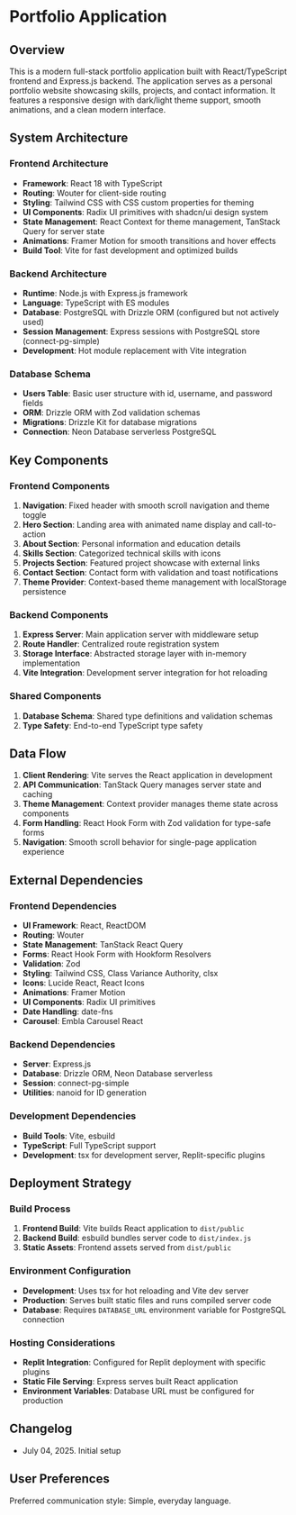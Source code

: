 # Portfolio Application

## Overview

This is a modern full-stack portfolio application built with React/TypeScript frontend and Express.js backend. The application serves as a personal portfolio website showcasing skills, projects, and contact information. It features a responsive design with dark/light theme support, smooth animations, and a clean modern interface.

## System Architecture

### Frontend Architecture
- **Framework**: React 18 with TypeScript
- **Routing**: Wouter for client-side routing
- **Styling**: Tailwind CSS with CSS custom properties for theming
- **UI Components**: Radix UI primitives with shadcn/ui design system
- **State Management**: React Context for theme management, TanStack Query for server state
- **Animations**: Framer Motion for smooth transitions and hover effects
- **Build Tool**: Vite for fast development and optimized builds

### Backend Architecture
- **Runtime**: Node.js with Express.js framework
- **Language**: TypeScript with ES modules
- **Database**: PostgreSQL with Drizzle ORM (configured but not actively used)
- **Session Management**: Express sessions with PostgreSQL store (connect-pg-simple)
- **Development**: Hot module replacement with Vite integration

### Database Schema
- **Users Table**: Basic user structure with id, username, and password fields
- **ORM**: Drizzle ORM with Zod validation schemas
- **Migrations**: Drizzle Kit for database migrations
- **Connection**: Neon Database serverless PostgreSQL

## Key Components

### Frontend Components
1. **Navigation**: Fixed header with smooth scroll navigation and theme toggle
2. **Hero Section**: Landing area with animated name display and call-to-action
3. **About Section**: Personal information and education details
4. **Skills Section**: Categorized technical skills with icons
5. **Projects Section**: Featured project showcase with external links
6. **Contact Section**: Contact form with validation and toast notifications
7. **Theme Provider**: Context-based theme management with localStorage persistence

### Backend Components
1. **Express Server**: Main application server with middleware setup
2. **Route Handler**: Centralized route registration system
3. **Storage Interface**: Abstracted storage layer with in-memory implementation
4. **Vite Integration**: Development server integration for hot reloading

### Shared Components
1. **Database Schema**: Shared type definitions and validation schemas
2. **Type Safety**: End-to-end TypeScript type safety

## Data Flow

1. **Client Rendering**: Vite serves the React application in development
2. **API Communication**: TanStack Query manages server state and caching
3. **Theme Management**: Context provider manages theme state across components
4. **Form Handling**: React Hook Form with Zod validation for type-safe forms
5. **Navigation**: Smooth scroll behavior for single-page application experience

## External Dependencies

### Frontend Dependencies
- **UI Framework**: React, ReactDOM
- **Routing**: Wouter
- **State Management**: TanStack React Query
- **Forms**: React Hook Form with Hookform Resolvers
- **Validation**: Zod
- **Styling**: Tailwind CSS, Class Variance Authority, clsx
- **Icons**: Lucide React, React Icons
- **Animations**: Framer Motion
- **UI Components**: Radix UI primitives
- **Date Handling**: date-fns
- **Carousel**: Embla Carousel React

### Backend Dependencies
- **Server**: Express.js
- **Database**: Drizzle ORM, Neon Database serverless
- **Session**: connect-pg-simple
- **Utilities**: nanoid for ID generation

### Development Dependencies
- **Build Tools**: Vite, esbuild
- **TypeScript**: Full TypeScript support
- **Development**: tsx for development server, Replit-specific plugins

## Deployment Strategy

### Build Process
1. **Frontend Build**: Vite builds React application to `dist/public`
2. **Backend Build**: esbuild bundles server code to `dist/index.js`
3. **Static Assets**: Frontend assets served from `dist/public`

### Environment Configuration
- **Development**: Uses tsx for hot reloading and Vite dev server
- **Production**: Serves built static files and runs compiled server code
- **Database**: Requires `DATABASE_URL` environment variable for PostgreSQL connection

### Hosting Considerations
- **Replit Integration**: Configured for Replit deployment with specific plugins
- **Static File Serving**: Express serves built React application
- **Environment Variables**: Database URL must be configured for production

## Changelog
- July 04, 2025. Initial setup

## User Preferences

Preferred communication style: Simple, everyday language.